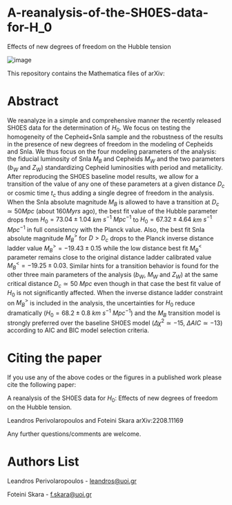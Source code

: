# A-reanalysis-of-the-SH0ES-data-for-H_0
Effects of new degrees of freedom on the Hubble tension

![image](https://user-images.githubusercontent.com/88026221/185812954-b43297df-18f4-4465-a873-f2c98f8b95ad.png)

This repository contains the Mathematica files of arXiv:

# Abstract

We reanalyze in a simple and comprehensive manner the recently released SH0ES data for the determination of $H_0$. We focus on testing the homogeneity of the Cepheid+SnIa sample and the  robustness of the results in the presence of new degrees of freedom in the modeling of Cepheids and SnIa. We thus focus on the four modeling parameters of the analysis: the fiducial luminosity of SnIa $M_B$ and Cepheids $M_W$ and the two parameters ($b_W$ and $Z_W$) standardizing Cepheid luminosities with period  and metallicity. After reproducing the SH0ES baseline model results, we allow for a transition of the value of any one of these parameters at a given distance $D_c$ or cosmic time $t_c$ thus adding a single degree of freedom in the analysis.  When the SnIa absolute magnitude $M_B$ is allowed to have a transition at $D_c\simeq 50Mpc$ (about $160Myrs$ ago), the best fit value of the Hubble parameter drops from $H_{0}=73.04\pm1.04$ $km$ $s^{-1}$ $Mpc^{-1}$ to $H_0=67.32\pm 4.64$ $km$ $s^{-1}$ $Mpc^{-1}$  in full consistency with the Planck value. Also,  the best fit SnIa absolute magnitude $M_B^>$ for $D>D_c$ drops to the Planck inverse distance ladder value $M_{B}^>=-19.43\pm 0.15$ while the low distance best fit $M_B^<$ parameter remains close to the original distance ladder calibrated value $M_{B}^<=-19.25\pm 0.03$. Similar hints for a transition behavior is found for the other three main parameters of the analysis ($b_W$, $M_W$ and $Z_W$) at the same critical distance $D_c\simeq 50$ $Mpc$ even though in that case the best fit value of $H_0$ is not significantly affected. When the inverse distance ladder constraint on $M_B^>$ is included in the analysis, the uncertainties for $H_0$ reduce dramatically ($H_{0}=68.2\pm0.8$  $km$ $s^{-1}$ $Mpc^{-1}$) and the $M_B$ transition model is strongly preferred over the baseline SH0ES model ($\Delta\chi^2 \simeq-15$, $\Delta AIC \simeq -13$) according to AIC and BIC model selection criteria.

# Citing the paper

If you use any of the above codes or the figures in a published work please cite the following paper:

A reanalysis of the SH0ES data for $H_0$: Effects of new degrees of freedom on the Hubble tension.

Leandros Perivolaropoulos and Foteini Skara  arXiv:2208.11169


Any further questions/comments are welcome.

# Authors List

Leandros Perivolaropoulos - leandros@uoi.gr

Foteini Skara - f.skara@uoi.gr



